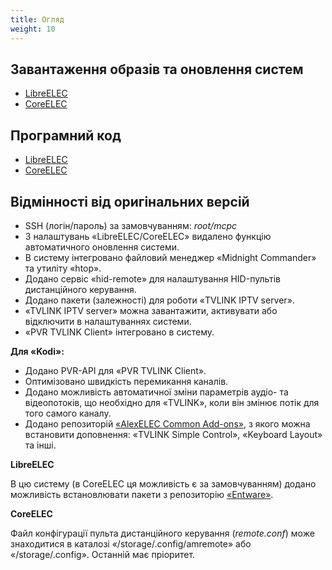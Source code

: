 ```yaml
---
title: Огляд
weight: 10
---
```


## Завантаження образів та оновлення систем

+ <a target='_blank' href="https://github.com/AlexELEC/LibreELEC-21/releases">LibreELEC</a>
+ <a target='_blank' href="https://github.com/AlexELEC/CoreELEC-21/releases">CoreELEC</a>

## Програмний код

+ <a target='_blank' href="https://github.com/AlexELEC/LibreELEC-21">LibreELEC</a>
+ <a target='_blank' href="https://github.com/AlexELEC/CoreELEC-21">CoreELEC</a>

## Відмінності від оригінальних версій

+ SSH (логін/пароль) за замовчуванням: *root/mcpc*
+ З налаштувань «LibreELEC/CoreELEC» видалено функцію автоматичного оновлення системи.
+ В систему інтегровано файловий менеджер «Midnight Commander» та утиліту «htop».
+ Додано сервіс «hid-remote» для налаштування HID-пультів дистанційного керування.
+ Додано пакети (залежності) для роботи «TVLINK IPTV server».
+ «TVLINK IPTV server» можна завантажити, активувати або відключити в налаштуваннях системи.
+ «PVR TVLINK Client» інтегровано в систему.

**Для «Kodi»:**

+ Додано PVR-API для «PVR TVLINK Client».
+ Оптимізовано швидкість перемикання каналів.
+ Додано можливість автоматичної зміни параметрів аудіо- та відеопотоків, що необхідно для «TVLINK», коли він змінює потік для того самого каналу.
+ Додано репозиторій <a target='_blank' href="https://github.com/AlexELEC/repo-21/tree/master/Omega/common">«AlexELEC Common Add-ons»</a>,
з якого можна встановити доповнення: «TVLINK Simple Control», «Keyboard Layout» та інші.

**LibreELEC**

В цю систему (в CoreELEC ця можливість є за замовчуванням) додано можливість встановлювати пакети з репозиторію <a target='_blank' href="https://wiki.coreelec.org/coreelec:entware">«Entware»</a>.

**CoreELEC**

Файл конфігурації пульта дистанційного керування (*remote.conf*) може знаходитися в каталозі «/storage/.config/amremote» або «/storage/.config».
Останній має пріоритет.
